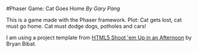#Phaser Game: Cat Goes Home
_By Gary Pang_

This is a game made with the Phaser framework. Plot: Cat gets lost, cat must go home. Cat must dodge dogs, potholes and cars!

I am using a project template from [HTML5 Shoot 'em Up in an Afternoon](https://leanpub.com/html5shootemupinanafternoon) by Bryan Bibat.